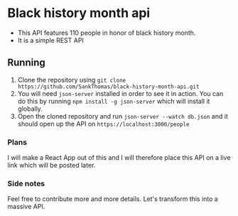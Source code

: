 # Black history month api

- This API features 110 people in honor of black history month.
- It is a simple REST API

## Running

1. Clone the repository using `git clone https://github.com/SankThomas/black-history-month-api.git`
2. You will need `json-server` installed in order to see it in action. You can do this by running `npm install -g json-server` which will install it globally.
3. Open the cloned repository and run `json-server --watch db.json` and it should open up the API on `https://localhost:3000/people`

### Plans

I will make a React App out of this and I will therefore place this API on a live link which will be posted later.

### Side notes

Feel free to contribute more and more details. Let's transform this into a massive API.
